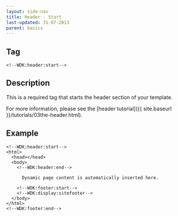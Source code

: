 ```yaml
---
layout: side-nav
title: Header - Start
last-updated: 31-07-2013
parent: basics
---
```


## Tag

`<!--WDK:header:start-->`

## Description

This is a required tag that starts the header section of your template.

For more information, please see the [header tutorial]({{ site.baseurl }}/tutorials/03the-header.html).

## Example

~~~
<!--WDK:header:start-->
<html>
  <head></head>
  <body>
    <!--WDK:header:end-->

      Dynamic page content is automatically inserted here.

    <!--WDK:footer:start-->
    <!--WDK:display:sitefooter-->
  </body>
</html>
<!--WDK:footer:end-->
~~~